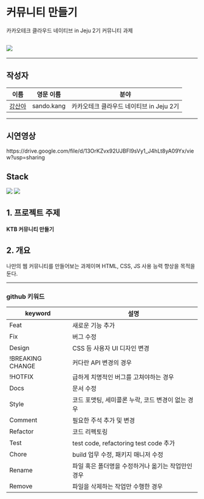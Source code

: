 # 커뮤니티 만들기
카카오테크 클라우드 네이티브 in Jeju 2기 커뮤니티 과제

## <div><img src="https://capsule-render.vercel.app/api?type=waving&color=auto&height=200&section=header&text=산도-커뮤니티&fontSize=90" /></div>

- - - - - - - - - - - - - - - -


## 작성자
|이름|영문 이름|분야|
|----|---|---|
|[강산아](https://github.com/gsandoo)|sando.kang|카카오테크 클라우드 네이티브 in Jeju 2기|



- - - - - - - - - - - - - - - - - - - - - - - - - - - -

## 시연영상
<div>https://drive.google.com/file/d/13OrKZvx92UJBFI9sVy1_J4hLt8yA09Yx/view?usp=sharing</div>


## Stack
<div>
    <img src="https://img.shields.io/badge/CSS3-1572B6?style=flat&logo=CSS3&logoColor=white"/>
    <img src="https://img.shields.io/badge/JS-7DF1E?style=flat&logo=jss&logoColor=white"/>
</div> 


## 1. 프로젝트 주제
<div>
<h4> KTB 커뮤니티 만들기
</div>

## 2. 개요
<p>
        나만의 웹 커뮤니티를 만들어보는 과제이며 HTML, CSS, JS 사용 능력 향상을 목적을 둔다. 

</p>


--------------------------------------------------------------------------------------------
  ### github 키워드

|keyword|설명|
|----|---|
|Feat|새로운 기능 추가|
|Fix|버그 수정|
|Design|CSS 등 사용자 UI 디자인 변경|
|!BREAKING CHANGE|커다란 API 변경의 경우|
|!HOTFIX|급하게 치명적인 버그를 고쳐야하는 경우|
|Docs|문서 수정|
|Style|코드 포맷팅, 세미콜론 누락, 코드 변경이 없는 경우|
|Comment|필요한 주석 추가 및 변경|
|Refactor|코드 리펙토링|
|Test|test code, refactoring test code 추가|
|Chore|build 업무 수정, 패키지 매니저 수정|
|Rename|파일 혹은 폴더명을 수정하거나 옮기는 작업만인 경우|
|Remove|파일을 삭제하는 작업만 수행한 경우|
